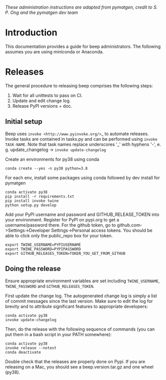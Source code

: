 _These administration instructions are adapted from pymatgen, credit to S. P. Ong
and the pymatgen dev team_

Introduction
============

This documentation provides a guide for beep administrators. The following 
assumes you are using miniconda or Anaconda.

Releases
========

The general procedure to releasing beep comprises the following steps:

1. Wait for all unittests to pass on CI.
2. Update and edit change log.
3. Release PyPI versions + doc.

Initial setup
-------------

Beep uses `invoke <http://www.pyinvoke.org/>`_ to automate releases. Invoke
tasks are contained in tasks.py and can be performed using `invoke TASK-NAME`.
Note that task names replace underscores '_' with hyphens '-', e. g.
update_changelog -> `invoke update-changelog`

Create an environments for py38 using conda

	conda create --yes -n py38 python=3.8

For each env, install some packages using conda followed by dev install for 
pymatgen

	conda activate py38
	pip install -r requirements.txt
	pip install invoke twine
	python setup.py develop

Add your PyPI username and password and GITHUB_RELEASE_TOKEN into your 
environment.  Register for PyPI on pypi.org to get a username/password there.
For the github token, go to github.com->Settings->Developer Settings->Personal 
access tokens.  You should be able to click only the public_repo box for your
token.

	export TWINE_USERNAME=PYPIUSERNAME
	export TWINE_PASSWORD=PYPIPASSWORD
	export GITHUB_RELEASES_TOKEN=TOKEN_YOU_GET_FROM_GITHUB


Doing the release
-----------------

Ensure appropriate environment variables are set including `TWINE_USERNAME`,
`TWINE_PASSWORD` and `GITHUB_RELEASES_TOKEN`.

First update the change log. The autogenerated change log is simply a list of 
commit messages since the last version.  Make sure to edit the log for brevity
and to attribute significant features to appropriate developers:

    conda activate py38
    invoke update-changelog

Then, do the release with the following sequence of commands (you can put them 
in a bash script in your PATH somewhere):

    conda activate py38
    invoke release --notest
    conda deactivate

Double check that the releases are properly done on Pypi. If you are releasing
on a Mac, you should see a beep.version.tar.gz and one wheel (py38). 
